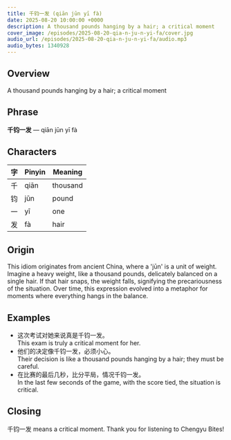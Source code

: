 ```yaml
---
title: 千钧一发 (qiān jūn yī fà)
date: 2025-08-20 10:00:00 +0000
description: A thousand pounds hanging by a hair; a critical moment
cover_image: /episodes/2025-08-20-qia-n-ju-n-yi-fa/cover.jpg
audio_url: /episodes/2025-08-20-qia-n-ju-n-yi-fa/audio.mp3
audio_bytes: 1340928
---
```




## Overview
A thousand pounds hanging by a hair; a critical moment

## Phrase
**千钧一发** — qiān jūn yī fà

## Characters

| 字 | Pinyin | Meaning         |
|----|--------|------------------|
| 千 | qiān   | thousand         |
| 钧 | jūn    | pound            |
| 一 | yī     | one              |
| 发 | fà     | hair             |
## Origin
This idiom originates from ancient China, where a 'jūn' is a unit of weight. Imagine a heavy weight, like a thousand pounds, delicately balanced on a single hair. If that hair snaps, the weight falls, signifying the precariousness of the situation. Over time, this expression evolved into a metaphor for moments where everything hangs in the balance.

## Examples
- 这次考试对她来说真是千钧一发。<br>This exam is truly a critical moment for her.
- 他们的决定像千钧一发，必须小心。<br>Their decision is like a thousand pounds hanging by a hair; they must be careful.
- 在比赛的最后几秒，比分平局，情况千钧一发。<br>In the last few seconds of the game, with the score tied, the situation is critical.

## Closing
千钧一发 means a critical moment. Thank you for listening to Chengyu Bites!
